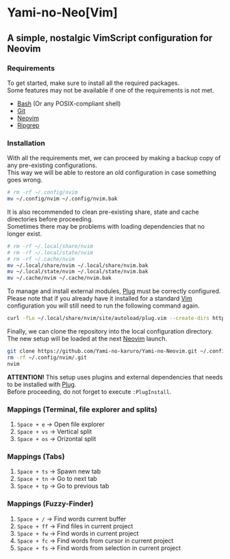 # Yami-no-Neo[Vim]

## A simple, nostalgic VimScript configuration for Neovim

### Requirements

To get started, make sure to install all the required packages.  
Some features may not be available if one of the requirements is not met.

- [Bash](https://www.gnu.org/software/bash/) (Or any POSIX-compliant shell)
- [Git](https://github.com/git/git)
- [Neovim](https://github.com/neovim/neovim)
- [Ripgrep](https://github.com/BurntSushi/ripgrep)

### Installation 

With all the requirements met, we can proceed by making a backup copy of any pre-existing configurations.  
This way we will be able to restore an old configuration in case something goes wrong.

```bash
# rm -rf ~/.config/nvim
mv ~/.config/nvim ~/.config/nvim.bak
```

It is also recommended to clean pre-existing share, state and cache directories before proceeding.  
Sometimes there may be problems with loading dependencies that no longer exist.

```bash
# rm -rf ~/.local/share/nvim
# rm -rf ~/.local/state/nvim
# rm -rf ~/.cache/nvim
mv ~/.local/share/nvim ~/.local/share/nvim.bak
mv ~/.local/state/nvim ~/.local/state/nvim.bak
mv ~/.cache/nvim ~/.cache/nvim.bak
```

To manage and install external modules, [Plug](https://github.com/junegunn/vim-plug) must be correctly configured.  
Please note that if you already have it installed for a standard [Vim](https://github.com/vim/vim) configuration you will still need to run the following command again.

```bash
curl -fLo ~/.local/share/nvim/site/autoload/plug.vim --create-dirs https://raw.githubusercontent.com/junegunn/vim-plug/master/plug.vim
```

Finally, we can clone the repository into the local configuration directory.  
The new setup will be loaded at the next [Neovim](https://github.com/neovim/neovim) launch.

```bash
git clone https://github.com/Yami-no-karuro/Yami-no-Neovim.git ~/.config/nvim
rm -rf ~/.config/nvim/.git
nvim
```

**ATTENTION!**
This setup uses plugins and external dependencies that needs to be installed with [Plug](https://github.com/junegunn/vim-plug).  
Before proceeding, do not forget to execute `:PlugInstall`.

### Mappings (Terminal, file explorer and splits)

1. `Space + e`  -> Open file explorer
2. `Space + vs` -> Vertical split
3. `Space + os` -> Orizontal split

### Mappings (Tabs)

1. `Space + ts` -> Spawn new tab
2. `Space + tn` -> Go to next tab
3. `Space + tp` -> Go to previous tab

### Mappings (Fuzzy-Finder)

1. `Space + /`  -> Find words current buffer
2. `Space + ff` -> Find files in current project
3. `Space + fw` -> Find words in current project
4. `Space + fc` -> Find words from cursor in current project
5. `Space + fs` -> Find words from selection in current project

